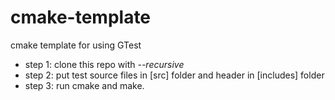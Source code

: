 # cmake-template

cmake template for using GTest

- step 1: clone this repo with *--recursive*
- step 2: put test source files in [src] folder and header in [includes] folder
- step 3: run cmake and make.
